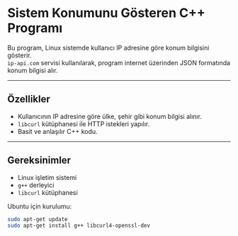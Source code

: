 # Sistem Konumunu Gösteren C++ Programı

Bu program, Linux sistemde kullanıcı IP adresine göre konum bilgisini gösterir.  
`ip-api.com` servisi kullanılarak, program internet üzerinden JSON formatında konum bilgisi alır.

---

## Özellikler

- Kullanıcının IP adresine göre ülke, şehir gibi konum bilgisi alınır.
- `libcurl` kütüphanesi ile HTTP istekleri yapılır.
- Basit ve anlaşılır C++ kodu.

---

## Gereksinimler

- Linux işletim sistemi
- `g++` derleyici
- `libcurl` kütüphanesi

Ubuntu için kurulumu:

```bash
sudo apt-get update
sudo apt-get install g++ libcurl4-openssl-dev
